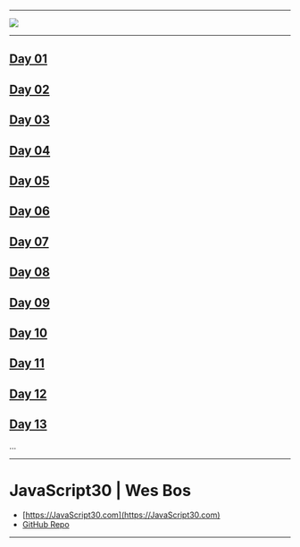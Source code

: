 ﻿



---

![](https://javascript30.com/images/JS3-social-share.png)

---


## [Day 01](https://eudora-hsj.github.io/javascript30/01%20-%20JavaScript%20Drum%20Kit/index-START.html)
## [Day 02](https://eudora-hsj.github.io/javascript30/02%20-%20JS%20and%20CSS%20Clock/index-START.html)
## [Day 03](https://eudora-hsj.github.io/javascript30/03%20-%20CSS%20Variables/index-START.html)
## [Day 04](https://eudora-hsj.github.io/javascript30/04%20-%20Array%20Cardio%20Day%201/index-START.html)
## [Day 05](https://eudora-hsj.github.io/javascript30/05%20-%20Flex%20Panel%20Gallery/index-START.html)
## [Day 06](https://eudora-hsj.github.io/javascript30/06%20-%20Type%20Ahead/index-START.html)
## [Day 07](https://eudora-hsj.github.io/javascript30/07%20-%20Array%20Cardio%20Day%202/index-START.html)
## [Day 08](https://eudora-hsj.github.io/javascript30/08%20-%20Fun%20with%20HTML5%20Canvas/index-START.html)
## [Day 09](https://eudora-hsj.github.io/javascript30/09%20-%20Dev%20Tools%20Domination/index-START.html)
## [Day 10](https://eudora-hsj.github.io/javascript30/10%20-%20Hold%20Shift%20and%20Check%20Checkboxes/index-START.html)
## [Day 11](https://eudora-hsj.github.io/javascript30/11%20-%20Custom%20Video%20Player/index.html)
## [Day 12](https://eudora-hsj.github.io/javascript30/12%20-%20Key%20Sequence%20Detection/index-START.html)
## [Day 13](https://eudora-hsj.github.io/javascript30/13%20-%20Slide%20in%20on%20Scroll/index-START.html)

...

---
# JavaScript30 | Wes Bos
-  [https://JavaScript30.com](https://JavaScript30.com)
-  [GitHub Repo](https://github.com/wesbos/JavaScript30)

---